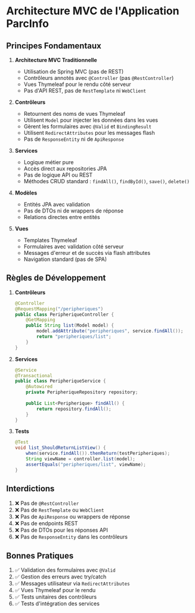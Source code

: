 # Architecture MVC de l'Application ParcInfo

## Principes Fondamentaux

1. **Architecture MVC Traditionnelle**
   - Utilisation de Spring MVC (pas de REST)
   - Contrôleurs annotés avec `@Controller` (pas `@RestController`)
   - Vues Thymeleaf pour le rendu côté serveur
   - Pas d'API REST, pas de `RestTemplate` ni `WebClient`

2. **Contrôleurs**
   - Retournent des noms de vues Thymeleaf
   - Utilisent `Model` pour injecter les données dans les vues
   - Gèrent les formulaires avec `@Valid` et `BindingResult`
   - Utilisent `RedirectAttributes` pour les messages flash
   - Pas de `ResponseEntity` ni de `ApiResponse`

3. **Services**
   - Logique métier pure
   - Accès direct aux repositories JPA
   - Pas de logique API ou REST
   - Méthodes CRUD standard : `findAll()`, `findById()`, `save()`, `delete()`

4. **Modèles**
   - Entités JPA avec validation
   - Pas de DTOs ni de wrappers de réponse
   - Relations directes entre entités

5. **Vues**
   - Templates Thymeleaf
   - Formulaires avec validation côté serveur
   - Messages d'erreur et de succès via flash attributes
   - Navigation standard (pas de SPA)

## Règles de Développement

1. **Contrôleurs**
   ```java
   @Controller
   @RequestMapping("/peripheriques")
   public class PeripheriqueController {
       @GetMapping
       public String list(Model model) {
           model.addAttribute("peripheriques", service.findAll());
           return "peripheriques/list";
       }
   }
   ```

2. **Services**
   ```java
   @Service
   @Transactional
   public class PeripheriqueService {
       @Autowired
       private PeripheriqueRepository repository;
       
       public List<Peripherique> findAll() {
           return repository.findAll();
       }
   }
   ```

3. **Tests**
   ```java
   @Test
   void list_ShouldReturnListView() {
       when(service.findAll()).thenReturn(testPeripheriques);
       String viewName = controller.list(model);
       assertEquals("peripheriques/list", viewName);
   }
   ```

## Interdictions

1. ❌ Pas de `@RestController`
2. ❌ Pas de `RestTemplate` ou `WebClient`
3. ❌ Pas de `ApiResponse` ou wrappers de réponse
4. ❌ Pas de endpoints REST
5. ❌ Pas de DTOs pour les réponses API
6. ❌ Pas de `ResponseEntity` dans les contrôleurs

## Bonnes Pratiques

1. ✅ Validation des formulaires avec `@Valid`
2. ✅ Gestion des erreurs avec try/catch
3. ✅ Messages utilisateur via `RedirectAttributes`
4. ✅ Vues Thymeleaf pour le rendu
5. ✅ Tests unitaires des contrôleurs
6. ✅ Tests d'intégration des services 